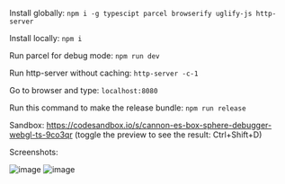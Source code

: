 Install globally: `npm i -g typescipt parcel browserify uglify-js http-server`

Install locally: `npm i`

Run parcel for debug mode: `npm run dev`

Run http-server without caching: `http-server -c-1`

Go to browser and type: `localhost:8080`

Run this command to make the release bundle: `npm run release`

Sandbox: https://codesandbox.io/s/cannon-es-box-sphere-debugger-webgl-ts-9co3qr (toggle the preview to see the result: Ctrl+Shift+D)

Screenshots:

![image](https://user-images.githubusercontent.com/3908473/183045468-1c58346f-3aa3-4727-a923-4601c7340f30.png) ![image](https://user-images.githubusercontent.com/3908473/183045534-c8499aec-a12d-4d16-9510-4ed8903afdf2.png)
